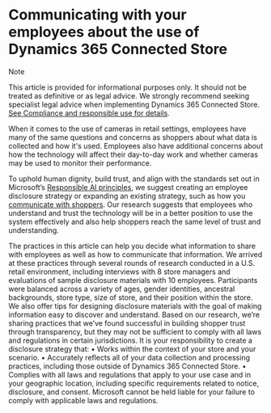 

# Communicating with your employees about the use of Dynamics 365 Connected Store

> [!NOTE]
> This article is provided for informational purposes only. It should not be treated as definitive or as legal advice. We strongly recommend seeking specialist legal advice 
when implementing Dynamics 365 Connected Store. [See Compliance and responsible use for details](compliance.md).

When it comes to the use of cameras in retail settings, employees have many of the same questions and concerns as shoppers about what data is collected and how it's used. 
Employees also have additional concerns about how the technology will affect their day-to-day work and whether cameras may be used to monitor their performance. 

To uphold human dignity, build trust, and align with the standards set out in Microsoft’s [Responsible AI principles](https://www.microsoft.com/en-us/ai/responsible-ai), 
we suggest creating an employee disclosure strategy or expanding an existing strategy, such as how you [communicate with shoppers](communication-plan.md). Our research suggests that employees who 
understand and trust the technology will be in a better position to use the system effectively and also help shoppers reach the same level of trust and understanding.

The practices in this article can help you decide what information to share with employees as well as how to communicate that information. We arrived at these practices through several rounds of research conducted in a U.S. retail environment, including interviews with 8 store managers and evaluations of sample disclosure materials with 10 employees. Participants were balanced across a variety of ages, gender identities, ancestral backgrounds, store type, size of store, and their position within the store. We also offer tips for designing disclosure materials with the goal of making information easy to discover and understand.
Based on our research, we’re sharing practices that we’ve found successful in building shopper trust through transparency, but they may not be sufficient to comply with all laws and regulations in certain jurisdictions. It is your responsibility to create a disclosure strategy that:
•	Works within the context of your store and your scenario.
•	Accurately reflects all of your data collection and processing practices, including those outside of Dynamics 365 Connected Store.
•	Complies with all laws and regulations that apply to your use case and in your geographic location, including specific requirements related to notice, disclosure, and consent. Microsoft cannot be held liable for your failure to comply with applicable laws and regulations.
